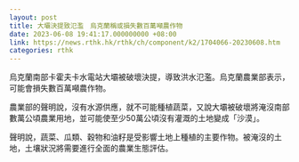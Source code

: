 ```yaml
---
layout: post
title: 大壩決提致氾濫　烏克蘭稱或損失數百萬噸農作物
date: 2023-06-08 19:41:17.000000000 +08:00
link: https://news.rthk.hk/rthk/ch/component/k2/1704066-20230608.htm
categories: rthk
---
```


烏克蘭南部卡霍夫卡水電站大壩被破壞決提，導致洪水氾濫。烏克蘭農業部表示，可能會損失數百萬噸農作物。

農業部的聲明說，沒有水源供應，就不可能種植蔬菜，又說大壩被破壞將淹沒南部數萬公頃農業用地，並可能使至少50萬公頃沒有灌溉的土地變成「沙漠」。

聲明說，蔬菜、瓜類、穀物和油籽是受影響土地上種植的主要作物。被淹沒的土地，土壤狀況將需要進行全面的農業生態評估。
